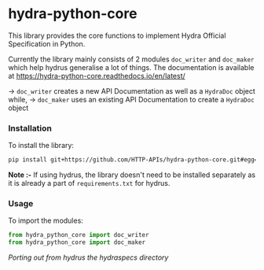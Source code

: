 # hydra-python-core
This library provides the core functions to implement Hydra Official Specification in Python.

Currently the library mainly consists of 2 modules `doc_writer` and `doc_maker` which help hydrus generalise a lot of things. The documentation is available at
https://hydra-python-core.readthedocs.io/en/latest/

-> `doc_writer` creates a new API Documentation as well as a `HydraDoc` object while,
-> `doc_maker` uses an existing API Documentation to create a `HydraDoc` object 



### Installation

To install the library:

```bash
pip install git+https://github.com/HTTP-APIs/hydra-python-core.git#egg=hydra_python_core
```

**Note :-** If using hydrus, the library doesn't need to be installed separately as it is already a part of `requirements.txt` for hydrus.



### Usage

To import the modules:

```python
from hydra_python_core import doc_writer
from hydra_python_core import doc_maker
```

*Porting out from hydrus the hydraspecs directory*

